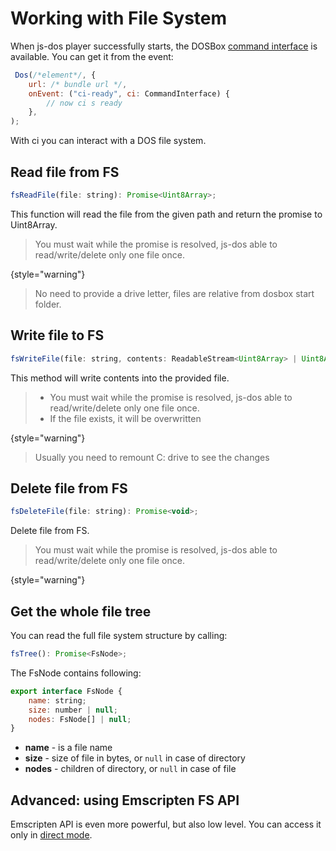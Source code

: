 # Working with File System

When js-dos player successfully starts, the DOSBox [command interface](command-interface.md) is available. 
You can get it from the event:

```Javascript
 Dos(/*element*/, {
    url: /* bundle url */,
    onEvent: ("ci-ready", ci: CommandInterface) {
        // now ci s ready
    },
);
```

With ci you can interact with a DOS file system.

## Read file from FS

```Javascript 
fsReadFile(file: string): Promise<Uint8Array>;
```

This function will read the file from the given path and return the promise to Uint8Array.

> You must wait while the promise is resolved, js-dos able to read/write/delete only one file once.
> 
{style="warning"}

> No need to provide a drive letter, files are relative from dosbox start folder.

## Write file to FS

```Javascript
fsWriteFile(file: string, contents: ReadableStream<Uint8Array> | Uint8Array): Promise<void>;
```

This method will write contents into the provided file. 

> * You must wait while the promise is resolved, js-dos able to read/write/delete only one file once.
> * If the file exists, it will be overwritten
> 
{style="warning"}

> Usually you need to remount C: drive to see the changes

## Delete file from FS

```Javascript
fsDeleteFile(file: string): Promise<void>;
```

Delete file from FS.
> You must wait while the promise is resolved, js-dos able to read/write/delete only one file once.
>
{style="warning"}

## Get the whole file tree

You can read the full file system structure by calling:

```Javascript
fsTree(): Promise<FsNode>;
```

The FsNode contains following:
```Javascript
export interface FsNode {
    name: string;
    size: number | null;
    nodes: FsNode[] | null;
}
```

* **name** - is a file name
* **size** - size of file in bytes, or `null` in case of directory
* **nodes** - children of directory, or `null` in case of file

## Advanced: using Emscripten FS API

Emscripten API is even more powerful, but also low level. You can access it only in [direct mode](dosbox-direct.md#accessing-file-system).